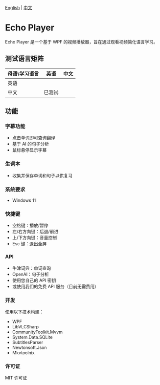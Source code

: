 [English](README.md) | [中文](README.zh.md) 

# Echo Player

Echo Player 是一个基于 WPF 的视频播放器，旨在通过观看视频简化语言学习。

## 测试语言矩阵
| 母语\学习语言  | 英语       | 中文       |
|:---------|------------|------------|
| 英语       |            |            |
| 中文       | 已测试     |            |

## 功能
### 字幕功能
- 点击单词即可查询翻译
- 基于 AI 的句子分析
- 鼠标悬停显示字幕

### 生词本
- 收集并保存单词和句子以供复习

### 系统要求
- Windows 11

### 快捷键
- 空格键：播放/暂停
- 左/右方向键：后退/前进
- 上/下方向键：音量控制
- Esc 键：退出全屏

### API
- 牛津词典：单词查询
- OpenAI：句子分析
- 使用您自己的 API 密钥
- 或使用我们的免费 API 服务（目前无需费用）

### 开发
使用以下技术构建：
- WPF  
- LibVLCSharp  
- CommunityToolkit.Mvvm  
- System.Data.SQLite  
- SubtitlesParser  
- Newtonsoft.Json  
- Mkvtoolnix  

### 许可证
MIT 许可证